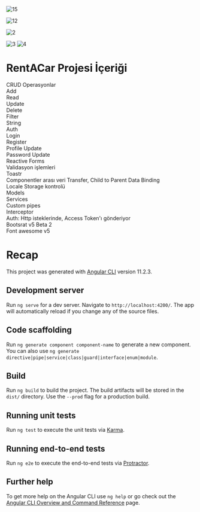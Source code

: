 ![15](https://user-images.githubusercontent.com/78306654/115213801-8d760900-a10a-11eb-8851-122d00711175.PNG)

![12](https://user-images.githubusercontent.com/78306654/115202474-1c7d2400-a0ff-11eb-853a-ba5739d17ddc.png)

![2](https://user-images.githubusercontent.com/78306654/115202776-6bc35480-a0ff-11eb-9dcd-bb4afc1c3a8c.PNG)

![3](https://user-images.githubusercontent.com/78306654/115203036-b3e27700-a0ff-11eb-8846-82d309ae786f.PNG)
![4](https://user-images.githubusercontent.com/78306654/115203142-cfe61880-a0ff-11eb-8b85-b308e2b23dfe.PNG)

# RentACar Projesi İçeriği<br/> 

CRUD Operasyonlar<br/>
Add<br/>
Read<br/>
Update<br/>
Delete<br/>
Filter<br/>
String <br/>
Auth<br/>
Login<br/>
Register<br/>
Profile Update<br/>
Password Update<br/>
Reactive Forms<br/>
Validasyon işlemleri<br/>
Toastr<br/>
Componentler arası veri Transfer, Child to Parent Data Binding<br/>
Locale Storage kontrolü<br/>
Models<br/>
Services<br/>
Custom pipes<br/>
Interceptor<br/>
Auth: Http isteklerinde, Access Token'ı gönderiyor<br/>
Bootsrat v5 Beta 2<br/>
Font awesome v5<br/>

# Recap

This project was generated with [Angular CLI](https://github.com/angular/angular-cli) version 11.2.3.

## Development server

Run `ng serve` for a dev server. Navigate to `http://localhost:4200/`. The app will automatically reload if you change any of the source files.

## Code scaffolding

Run `ng generate component component-name` to generate a new component. You can also use `ng generate directive|pipe|service|class|guard|interface|enum|module`.

## Build

Run `ng build` to build the project. The build artifacts will be stored in the `dist/` directory. Use the `--prod` flag for a production build.

## Running unit tests

Run `ng test` to execute the unit tests via [Karma](https://karma-runner.github.io).

## Running end-to-end tests

Run `ng e2e` to execute the end-to-end tests via [Protractor](http://www.protractortest.org/).

## Further help

To get more help on the Angular CLI use `ng help` or go check out the [Angular CLI Overview and Command Reference](https://angular.io/cli) page.
